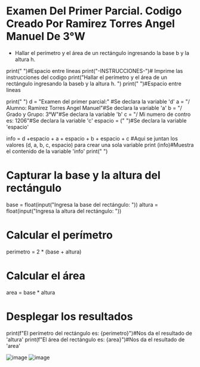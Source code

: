 # Examen Del Primer Parcial. Codigo Creado Por Ramirez Torres Angel Manuel De 3°W
- Hallar el perímetro y el área de un rectángulo ingresando la base
b y la altura h.


print(" ")#Espacio entre lineas
print("-INSTRUCCIONES-")# Imprime las instrucciones del codigo 
print("Hallar el perímetro y el área de un rectángulo ingresando la baseb y la altura h. ")
print(" ")#Espacio entre lineas

print(" ")
d = "Examen del primer parcial:" #Se declara la variable 'd'
a = "/ Alumno: Ramirez Torres Angel Manuel"#Se declara la variable 'a'
b = "/ Grado y Grupo: 3°W"#Se declara la variable 'b'
c = "/ Mi numero de contro es: 1206"#Se declara la variable 'c'
espacio = (" ")#Se declara la variable 'espacio'

info = d +espacio + a + espacio + b + espacio + c #Aqui se juntan los valores (d, a, b, c, espacio) para crear una sola variable 
print (info)#Muestra el contenido de la variable 'info'
print(" ")
# Capturar la base y la altura del rectángulo
base = float(input("Ingresa la base del rectángulo: "))
altura = float(input("Ingresa la altura del rectángulo: "))

# Calcular el perímetro
perimetro = 2 * (base + altura)

# Calcular el área
area = base * altura

# Desplegar los resultados
print(f"El perímetro del rectángulo es: {perimetro}")#Nos da el resultado de 'altura'
print(f"El área del rectángulo es: {area}")#Nos da el resultado de 'area'

![image](https://github.com/user-attachments/assets/6c33dbbd-8f22-4653-afc1-8c6c746f658e)
![image](https://github.com/user-attachments/assets/e4b3900a-f6f2-4b25-90d2-36f3dcac6c1d)

